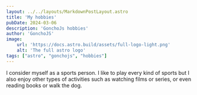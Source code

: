 ```yaml
---
layout: ../../layouts/MarkdownPostLayout.astro
title: 'My hobbies'
pubDate: 2024-03-06
description: 'GonchoJs hobbies'
author: 'GonchoJS'
image: 
    url: 'https://docs.astro.build/assets/full-logo-light.png'
    alt: 'The full astro logo'
tags: ["astro", "gonchojs", "hobbies"]
---
```


I consider myself as a sports person. I like to play every kind of sports but I also enjoy other types of activities such as watching films or series, or even reading books or walk the dog.
